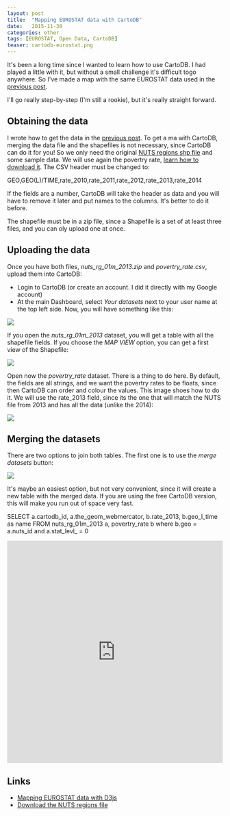 ```yaml
---
layout: post
title:  "Mapping EUROSTAT data with CartoDB"
date:   2015-11-30
categories: other
tags: [EUROSTAT, Open Data, CartoDB]
teaser: cartodb-eurostat.png
---
```

It's been a long time since I wanted to learn how to use CartoDB. I had played a little with it, but without a small challenge it's difficult togo anywhere. So I've made a map with the same EUROSTAT data used in the [previous post][previous post].

I'll go really step-by-step (I'm still a rookie), but it's really straight forward.

Obtaining the data
------------------

I wrote how to get the data in the [previous post][previous post]. To get a ma with CartoDB, merging the data file and the shapefiles is not necessary, since CartoDB can do it for you! So we only need the original [NUTS regions shp file][download regions] and some sample data. We will use again the povertry rate, [learn how to download it][previous post]. The CSV header must be changed to:

  GEO,GEO(L)/TIME,rate_2010,rate_2011,rate_2012,rate_2013,rate_2014

If the fields are a number, CartoDB will take the header as data and you will have to remove it later and put names to the columns. It's better to do it before.

The shapefile must be in a zip file, since a Shapefile is a set of at least three files, and you can oly upload one at once.

Uploading the data
------------------

Once you have both files, *nuts_rg_01m_2013.zip* and *povertry_rate.csv*, upload them into CartoDB:

* Login to CartoDB (or create an account. I did it directly with my Google account)
* At the main Dashboard, select *Your datasets* next to your user name at the top left side. Now, you will have something like this:

<img src="{{ site.baseurl }}/images/other/eurostat-cartodb/upload.png"/>

If you open the *nuts_rg_01m_2013* dataset, you will get a table with all the shapefile fields. If you choose the *MAP VIEW* option, you can get a first view of the Shapefile:

<img src="{{ site.baseurl }}/images/other/eurostat-cartodb/nuts.png"/>

Open now the *povertry_rate* dataset. There is a thing to do here. By default, the fields are all strings, and we want the povertry rates to be floats, since then CartoDB can order and colour the values. This image shoes how to do it. We will use the rate_2013 field, since its the one that will match the NUTS file from 2013 and has all the data (unlike the 2014):

<img src="{{ site.baseurl }}/images/other/eurostat-cartodb/data_type.png"/>

Merging the datasets
--------------------

There are two options to join both tables. The first one is to use the *merge datasets* button:

<img src="{{ site.baseurl }}/images/other/eurostat-cartodb/merge_button.png"/>

It's maybe an easiest option, but not very convenient, since it will create a new table with the merged data. If you are using the free CartoDB version, this will make you run out of space very fast.

SELECT a.cartodb_id, a.the_geom_webmercator,
b.rate_2013, b.geo_l_time as name
FROM nuts_rg_01m_2013 a, povertry_rate b
where
b.geo = a.nuts_id
and a.stat_levl_ = 0


<iframe width="100%" height="520" frameborder="0" src="https://rveciana.cartodb.com/viz/5a239902-9074-11e5-a3da-0ecd1babdde5/embed_map" allowfullscreen webkitallowfullscreen mozallowfullscreen oallowfullscreen msallowfullscreen></iframe>

Links
-----

* [Mapping EUROSTAT data with D3js][previous post]
* [Download the NUTS regions file][download regions]

[previous post]: ../d3/2015/09/25/d3-creating-EUROSTAT-maps.html
[download regions]: http://ec.europa.eu/eurostat/web/gisco/geodata/reference-data/administrative-units-statistical-units
